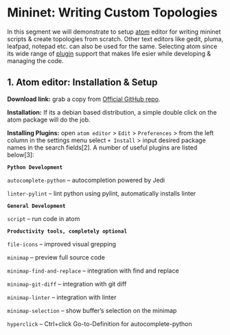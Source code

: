 # Mininet: Writing Custom Topologies

In this segment we will demonstrate to setup [atom](https://github.com/atom/atom) editor for writing mininet scripts & create topologies from scratch. Other text editors like gedit, pluma, leafpad, notepad etc. can also be used for the same. Selecting atom since its wide range of [plugin](https://atom.io/packages) support that makes life esier while developing & managing the code. 

## 1. Atom editor: Installation & Setup

**Download link:** grab a copy from [Official GitHub repo](https://github.com/atom/atom/releases/tag/v1.53.0).

**Installation:** If its a debian based distribution, a simple double click on the atom package will do the job. 

**Installing Plugins:** open `atom editor` > `Edit` > `Preferences` > from the left column in the settings menu select `+ Install` > input desired package names in the search fields[2]. A number of useful plugins are listed below[3]:

**`Python Development`**

`autocomplete-python` – autocompletion powered by Jedi

`linter-pylint` – lint python using pylint, automatically installs linter

**`General Development`**

`script` – run code in atom

**`Productivity tools, completely optional`**

`file-icons` – improved visual grepping

`minimap` – preview full source code

`minimap-find-and-replace` – integration with find and replace

`minimap-git-diff` – integration with git diff

`minimap-linter` – integration with linter

`minimap-selection` – show buffer’s selection on the minimap

`hyperclick` – Ctrl+click Go-to-Definition for autocomplete-python












































